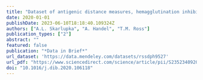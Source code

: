 ```yaml
---
title: "Dataset of antigenic distance measures, hemagglutination inhibition, viral lung titers, and weight loss in mice and ferrets when exposed to HA-based vaccination or sub-lethal A(H1) influenza infection"
date: 2020-01-01
publishDate: 2023-06-10T18:18:40.109324Z
authors: ["A.L. Skarlupka", "A. Handel", "T.M. Ross"]
publication_types: ["2"]
abstract: ""
featured: false
publication: "*Data in Brief*"
url_dataset: 'https://data.mendeley.com/datasets/rssdph9527'
url_pdf: "https://www.sciencedirect.com/science/article/pii/S235234092031012X?via%3Dihub"
doi: "10.1016/j.dib.2020.106118"
---
```


